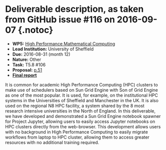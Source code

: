 # Deliverable description, as taken from GitHub issue #116 on 2016-09-07 {.notoc}

- **WP5:** [High Performance Mathematical Computing](https://github.com/OpenDreamKit/OpenDreamKit/tree/master/WP5)
- **Lead Institution:** University of Sheffield
- **Due:** 2016-08-31 (month 12)
- **Nature:** Other
- **Task:** T5.8 #106 
- **Proposal:** [p.51](https://github.com/OpenDreamKit/OpenDreamKit/raw/master/Proposal/proposal-www.pdf)
- **[Final report](https://github.com/OpenDreamKit/OpenDreamKit/raw/master/WP5/D5.3/report-final.pdf)**

It is common for academic High Performance Computing (HPC) clusters to make use of schedulers based on Sun Grid Engine with Son of Grid Engine as one of the most popular. It is used, for example, on the institutional HPC systems in the Universities of Sheffield and Manchester in the UK. It is also used on the regional N8 HPC facility, a system shared by the 8 most research intensive universities in the North of England.
In this deliverable, we have developed and demonstrated a Sun Grid Engine notebook spawner for Project Jupyter, allowing users to easily access Jupyter notebooks on HPC clusters directly from the web-browser. This development allows users with no background in High Performance Computing to easily migrate workflows from laptop to HPC cluster, allowing them to access greater resources with no additional training required.

